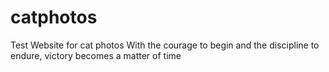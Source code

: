 # catphotos
Test Website for cat photos 
With the courage to begin and the discipline to endure, victory becomes a matter of time 
